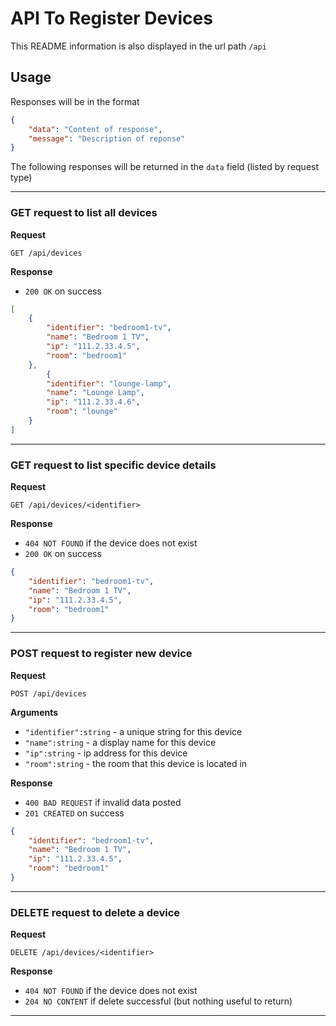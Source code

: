 # API To Register Devices

This README information is also displayed in the url path `/api`

## Usage

Responses will be in the format

```json
{
    "data": "Content of response",
    "message": "Description of reponse"
}
```

The following responses will be returned in the `data` field (listed by request type)

___

### GET request to list all devices

**Request**

`GET /api/devices`

**Response**

* `200 OK` on success

```json
[
    {
        "identifier": "bedroom1-tv",
        "name": "Bedroom 1 TV",
        "ip": "111.2.33.4.5",
        "room": "bedroom1"
    },
        {
        "identifier": "lounge-lamp",
        "name": "Lounge Lamp",
        "ip": "111.2.33.4.6",
        "room": "lounge"
    }
]
```
___

### GET request to list specific device details

**Request**

`GET /api/devices/<identifier>`

**Response**

* `404 NOT FOUND` if the device does not exist
* `200 OK` on success

```json
{
    "identifier": "bedroom1-tv",
    "name": "Bedroom 1 TV",
    "ip": "111.2.33.4.5",
    "room": "bedroom1"
}
```
___

### POST request to register new device

**Request**

`POST /api/devices`

**Arguments**

* `"identifier":string` - a unique string for this device
* `"name":string` - a display name for this device
* `"ip":string` - ip address for this device
* `"room":string` - the room that this device is located in

**Response**

* `400 BAD REQUEST` if invalid data posted
* `201 CREATED` on success

```json
{
    "identifier": "bedroom1-tv",
    "name": "Bedroom 1 TV",
    "ip": "111.2.33.4.5",
    "room": "bedroom1"
}
```
___

### DELETE request to delete a device

**Request**

`DELETE /api/devices/<identifier>`

**Response**

* `404 NOT FOUND` if the device does not exist
* `204 NO CONTENT` if delete successful (but nothing useful to return)

___
